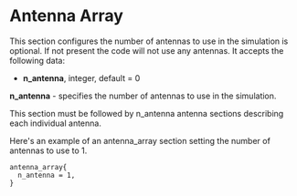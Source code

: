 # Antenna Array

This section configures the number of antennas to use in the simulation
is optional. If not present the code will not use any antennas. It
accepts the following data:

- **n_antenna**, integer, default = 0

**n_antenna** - specifies the number of antennas to use in the simulation.

This section must be followed by n_antenna antenna sections describing
each individual antenna.

Here's an example of an antenna_array section setting the number of
antennas to use to 1.

```
antenna_array{
  n_antenna = 1,
}
```
